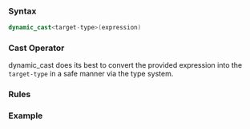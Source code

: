 ### Syntax
```c++
dynamic_cast<target-type>(expression)
```
### Cast Operator
dynamic_cast does its best to convert the provided expression into the `target-type` in a safe manner via the type system.
### Rules

### Example
```c++

```